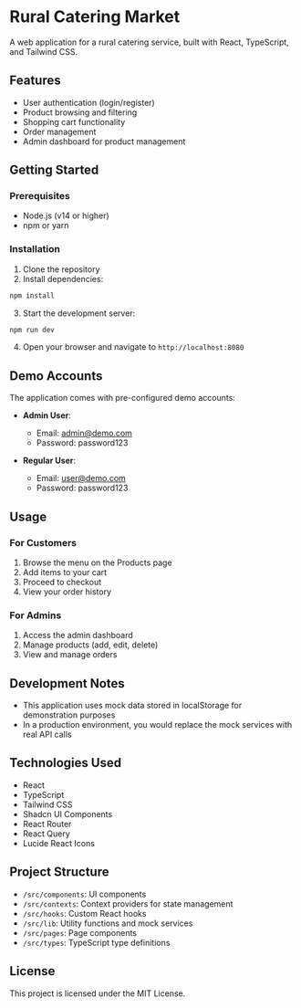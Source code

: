 # Rural Catering Market

A web application for a rural catering service, built with React, TypeScript, and Tailwind CSS.

## Features

- User authentication (login/register)
- Product browsing and filtering
- Shopping cart functionality
- Order management
- Admin dashboard for product management

## Getting Started

### Prerequisites

- Node.js (v14 or higher)
- npm or yarn

### Installation

1. Clone the repository
2. Install dependencies:

```bash
npm install
```

3. Start the development server:

```bash
npm run dev
```

4. Open your browser and navigate to `http://localhost:8080`

## Demo Accounts

The application comes with pre-configured demo accounts:

- **Admin User**:
  - Email: admin@demo.com
  - Password: password123

- **Regular User**:
  - Email: user@demo.com
  - Password: password123

## Usage

### For Customers

1. Browse the menu on the Products page
2. Add items to your cart
3. Proceed to checkout
4. View your order history

### For Admins

1. Access the admin dashboard
2. Manage products (add, edit, delete)
3. View and manage orders

## Development Notes

- This application uses mock data stored in localStorage for demonstration purposes
- In a production environment, you would replace the mock services with real API calls

## Technologies Used

- React
- TypeScript
- Tailwind CSS
- Shadcn UI Components
- React Router
- React Query
- Lucide React Icons

## Project Structure

- `/src/components`: UI components
- `/src/contexts`: Context providers for state management
- `/src/hooks`: Custom React hooks
- `/src/lib`: Utility functions and mock services
- `/src/pages`: Page components
- `/src/types`: TypeScript type definitions

## License

This project is licensed under the MIT License.
